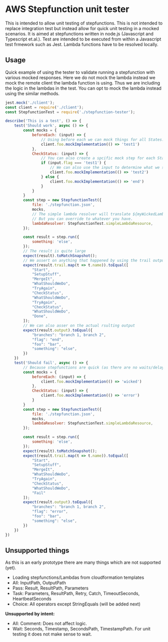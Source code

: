# AWS Stepfunction unit tester

This is intended to allow unit testing of stepfunctions.
This is not intended to replace integration test but instead allow for quick unit testing in a mocked scenarios.
It is aimed at stepfunctions written in node.js (Javascript and Typescript et.al.). 
Test are intended to be executed from within a Javascript test frmework such as Jest.
Lambda functions have to be resolved locally.

## Usage

Quick example of using the tester to validate running a stepfunction with various mocked responses.
Here we do not mock the lambda instead we mock the remote client the lambda function is using. Thus we are including the logic in the lambdas in the test.
You can opt to mock the lambda instead using the similar methods.

```javascript
jest.mock('./client');
const client = require('./client');
const StepfunctionTest = require('./stepfunction-tester');

describe('This is a test', () => {
    test('Should work', async () => {
        const mocks = {
            beforeEach: (input) => {
                // Using before each we can mock things for all States.
                client.foo.mockImplementation(() => 'test1')
            },
            CheckStatus: (input) => {
                // You can also create a spcific mock step for each State
                if (input.flag === 'test1') {
                    // We can also use the input to determine what we should mock to mock different outcomes
                    client.foo.mockImplementation(() => 'test2')
                } else {
                    client.foo.mockImplementation(() => 'end')
                }
            }
        }
        const step = new StepfunctionTest({
            file: './stepfunction.json', 
            mocks,
            // The simple lambda resolver will translate ${myWickedLambda.Arn} in to my-wicked.handler
            // But you can override to whatever you have.
            lambdaResolver: StepfunctionTest.simpleLambdaResource,
        });

        const result = step.run({
            something: 'else',
        }); 
        // The result is quite large
        expect(result).toMatchSnapshot();
        // We assert on anything that happened by using the trail output variable.
        expect(result.trail.map(t => t.name)).toEqual([
            "Start",
            "SetupStuff",
            "MergeIt",
            "WhatShouldWeDo",
            "TryAgain",
            "CheckStatus",
            "WhatShouldWeDo",
            "TryAgain",
            "CheckStatus",
            "WhatShouldWeDo",
            "Done",
        ]);
        // We can also asser on the actual rsulting output
        expect(result.output).toEqual({
            "branches": "branch 1, branch 2",
            "flag": "end",
            "foo": "bar",
            "something": "else",
        })
    })
    test('Should fail', async () => {
        // Because stepfunctions are quick (as there are no waits/delays) you can re-run the stepfunction for various scenarios
        const mocks = {
            beforeEach: (input) => {
                client.foo.mockImplementation(() => 'wicked')
            },
            CheckStatus: (input) => {
                client.foo.mockImplementation(() => 'error')
            }
        }
        const step = new StepfunctionTest({
            file: './stepfunction.json', 
            mocks,
            lambdaResolver: StepfunctionTest.simpleLambdaResource,
        });

        const result = step.run({
            something: 'else',
        });
        expect(result).toMatchSnapshot();
        expect(result.trail.map(t => t.name)).toEqual([
            "Start",
            "SetupStuff",
            "MergeIt",
            "WhatShouldWeDo",
            "TryAgain",
            "CheckStatus",
            "WhatShouldWeDo",
            "Fail"
        ]);
        expect(result.output).toEqual({
            "branches": "branch 1, branch 2",
            "flag": "error",
            "foo": "bar",
            "something": "else",
        })
    })
})
```

## Unsupported things

As this is an early prototype there are many things which are not supported (yet).
 * Loading stepfunctions/Lambdas from cloudformation templates
 * All: InputPath, OutputPath 
 * Pass: Result, ResultPath, Parameters 
 * Task: Parameters, ResultPath, Retry, Catch, TimeoutSeconds, HeartbeatSeconds 
 * Choice: All operators except StringEquals (will be added next)

**Unsupported by intent:**

 * All: Comment: Does not affect logic.
 * Wait: Seconds, Timestamp, SecondsPath, TimestampPath. For unit testing it does not make sense to wait.
